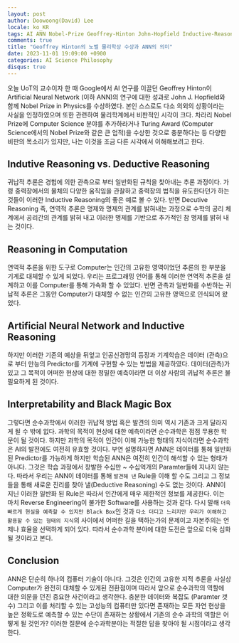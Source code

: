 ```yaml
---
layout: post
author: Doowoong(David) Lee
locale: ko_KR
tags: AI ANN Nobel-Prize Geoffrey-Hinton John-Hopfield Inductive-Reasoning Deductive-Reasoning Pure-Science
comments: true
title: "Geoffrey Hinton의 노벨 물리학상 수상과 ANN의 의미"
date: 2023-11-01 19:09:00 +0900
categories: AI Science Philosophy
disqus: true
---
```


오늘 UoT의 교수이자 한 때 Google에서 AI 연구를 이끌던 Geoffrey Hinton이 Artificial Neural Network (이하 ANN)의 연구에 대한 성과로 John J. Hopfield와 함께 Nobel Prize in Physics를 수상하였다. 본인 스스로도 다소 의외의 상황이라는 사실을 인정하였으며 또한 관련하여 물리학계에서 비판적인 시각이 크다. 차라리 Nobel Prize에 Computer Science 분야를 추가하라거나 Turing Award (Computer Science에서의 Nobel Prize와 같은 큰 업적)을 수상한 것으로 충분하다는 등 다양한 비판의 목소리가 있지만, 나는 이것을 조금 다른 시각에서 이해해보려고 한다.

## Indutive Reasoning vs. Deductive Reasoning

귀납적 추론은 경험에 의한 관측으로 부터 일반화된 규칙을 찾아내는 추론 과정이다. 가령 중력장에서의 물체의 다양한 움직임을 관찰하고 중력장의 법칙을 유도한다던가 하는 것들이 이러한 Inductive Reasoning의 좋은 예로 볼 수 있다. 반면 Decutive Reasoning 즉, 연역적 추론은 명제와 명제의 관계를 밝혀내는 과정으로 수학의 공리 체계에서 공리간의 관계를 밝혀 내고 이러한 명제를 기반으로 추가적인 참 명제를 밝혀 내는 것이다.

## Reasoning in Computation

연역적 추론을 위한 도구로 Computer는 인간의 고유한 영역이었던 추론의 한 부분을 기계로 대체할 수 있게 되었다. 우리는 프로그래밍 언어를 통해 이러한 연역적 추론을 설계하고 이를 Computer를 통해 가속화 할 수 있었다. 반면 관측과 일반화를 수반하는 귀납적 추론은 그동안 Computer가 대체할 수 없는 인간의 고유한 영역으로 인식되어 왔었다.

## Artificial Neural Network and Inductive Reasoning

하지만 이러한 기존의 예상을 뒤엎고 인공신경망의 등장과 기계학습은 데이터 (관측)으로 부터 만능의 Predictor를 기계에 구현할 수 있는 방법을 제공하였다. 데이터(관측)가 있고 그 목적이 어떠한 현상에 대한 정밀한 예측이라면 더 이상 사람의 귀납적 추론은 불필요하게 된 것이다.

## Interpretability and Black Magic Box

그렇다면 순수과학에서 이러한 귀납적 방법 혹은 발견의 의미 역시 기존과 크게 달라지게 될 수 밖에 없다. 과학의 목적이 현상에 대한 예측이라면 순수과학은 점점 무용한 학문이 될 것이다. 하지만 과학의 목적이 인간이 이해 가능한 형태의 지식이라면 순수과학은 AI의 발전에도 여전히 유효할 것이다. 부연 설명하자면 ANN은 데이터를 통해 일반화된 Predictor를 가능하게 하지만 학습된 ANN은 여전히 인간이 해석할 수 있는 형태가 아니다. 그것은 학습 과정에서 창발한 수십만 ~ 수십억개의 Paramter들에 지나지 않는다. 따라서 우리는 ANN이 데이터를 통해 `발견해 낸` Rule을 이해 할 수도 그리고 그 정보들을 통해 새로운 진리를 찾아 낼(Deductive Reasoning) 수도 없는 것이다. ANN이 지닌 이러한 일반화 된 Rule은 따라서 인간에게 매우 제한적인 정보를 제공한다. 이는 마치 Reverse Engineering이 불가한 Software를 사용하는 것과 같다. 다시 말해 `더욱 빠르게 현실을 예측할 수 있지만 Black Box`인 것과 `다소 더디고 느리지만 우리가 이해하고 활용할 수 있는 형태의 지식`의 사이에서 어떠한 길을 택하는가의 문제이고 자본주의는 언제나 효율을 선택하게 되어 있다. 따라서 순수과학 분야에 대한 도전은 앞으로 더욱 심화될 것이라고 본다.

## Conclusion

ANN은 단순히 하나의 컴퓨터 기술이 아니다. 그것은 인간의 고유한 지적 추론을 사실상 Computer가 완전히 대체할 수 있게된 전환점이며 따라서 앞으로 순수과학의 역할에 대한 의문을 던진 중요한 사건이라고 생각한다. 충분한 데이터와 복잡도 (Paramter 갯수) 그리고 이를 처리할 수 있는 고성능의 컴퓨터만 있다면 존재하는 모든 자연 현상을 높은 정확도로 예측할 수 있는 수단이 존재하는 상황에서 기존의 순수 과학의 역할은 어떻게 될 것인가? 이러한 질문에 순수과학분야는 적절한 답을 찾아야 될 시점이라고 생각한다.

